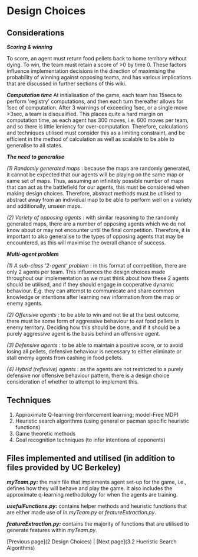 # Design Choices

## Considerations

***Scoring & winning***

To score, an agent must return food pellets back to home territory without dying. To win, the team must retain a score of >0 by time 0. These factors influence implementation decisions in the direction of maximising the probability of winning against opposing teams, and has various implications that are discussed in further sections of this wiki.

***Computation time***
At initialisation of the game, each team has 15secs to perform 'registry' computations, and then each turn thereafter allows for 1sec of computation. After 3 warnings of exceeding 1sec, or a single move >3sec, a team is disqualified. This places quite a hard margin on computation time, as each agent has 300 moves, i.e. 600 moves per team, and so there is little leniency for over-computation. Therefore, calculations and techniques utilised must consider this as a limiting constraint, and be efficient in the method of calculation as well as scalable to be able to generalise to all states.

***The need to generalise***

*(1) Randomly generated maps* : because the maps are randomly generated, it cannot be expected that our agents will be playing on the same map or same set of maps. Thus, assuming an infinitely possible number of maps that can act as the battlefield for our agents, this must be considered when making design choices. Therefore, abstract methods must be utilised to abstract away from an individual map to be able to perform well on a variety and additionally, unseen maps.

*(2) Variety of opposing agents* : with similar reasoning to the randomly generated maps, there are a number of opposing agents which we do not know about or may not encounter until the final competition. Therefore, it is important to also generalise to the types of opposing agents that may be encountered, as this will maximise the overall chance of success. 

***Multi-agent problem***

*(1) A sub-class '2-agent' problem* : in this format of competition, there are only 2 agents per team. This influences the design choices made throughout our implementation as we must think about how these 2 agents should be utilised, and if they should engage in cooperative dynamic behaviour. E.g. they can attempt to communicate and share common knowledge or intentions after learning new information from the map or enemy agents.

*(2) Offensive agents* : to be able to win and not tie at the best outcome, there must be some form of aggressive behaviour to eat food pellets in enemy territory. Deciding how this should be done, and if it should be a purely aggressive agent is the basis behind an offensive agent.

*(3) Defensive agents* : to be able to maintain a positive score, or to avoid losing all pellets, defensive behaviour is necessary to either eliminate or stall enemy agents from cashing in food pellets. 

*(4) Hybrid (reflexive) agents* : as the agents are not restricted to a purely defensive nor offensive behaviour pattern, there is a design choice consideration of whether to attempt to implement this. 

## Techniques

1. Approximate Q-learning (reinforcement learning; model-Free MDP) 
2. Heuristic search algorithms (using general or pacman specific heuristic functions) 
3. Game theoretic methods
4. Goal recognition techniques (to infer intentions of opponents)


## Files implemented and utilised (in addition to files provided by UC Berkeley)

***myTeam.py:*** the main file that implements agent set-up for the game, i.e., defines how they will behave and play the game. It also includes the approximate q-learning methodology for when the agents are training.

***usefulFunctions.py:*** contains helper methods and heuristic functions that are either made use of in *myTeam.py* or *featureExtraction.py*. 

***featureExtraction.py:*** contains the majority of functions that are utilised to generate features within *myTeam.py*.

[Previous page](2 Design Choices) | [Next page](3.2 Hueristic Search Algorithms)